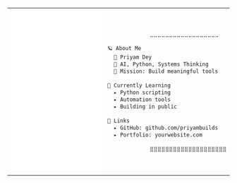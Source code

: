 <table>
  <tr>
    <td>

<img src="./metrics.svg" width="700"/>

   </td>
   <td>

```
⠀⠀⠀⠀⠀⠀⠀⠀⠀⠀⠀⣀⣀⣀⣀⣀⣀⣀⣀⣀⣀⣀⣀⣀⣀⣀⣀⣀⣀

🪐 About Me  
  👤 Priyam Dey  
  🧠 AI, Python, Systems Thinking  
  🎯 Mission: Build meaningful tools  

🚀 Currently Learning  
  ▸ Python scripting  
  ▸ Automation tools  
  ▸ Building in public  

🔗 Links  
  ▸ GitHub: github.com/priyambuilds  
  ▸ Portfolio: yourwebsite.com

⠀⠀⠀⠀⠀⠀⠀⠀⠀⠀⠀⣿⣿⣿⣿⣿⣿⣿⣿⣿⣿⣿⣿⣿⣿⣿⣿⣿⣿⣿⣿
```

   </td>
  </tr>
</table>
